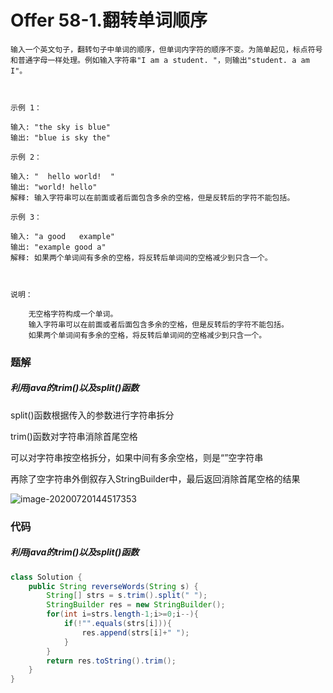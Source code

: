 # Offer 58-1.翻转单词顺序

```
输入一个英文句子，翻转句子中单词的顺序，但单词内字符的顺序不变。为简单起见，标点符号和普通字母一样处理。例如输入字符串"I am a student. "，则输出"student. a am I"。

 

示例 1：

输入: "the sky is blue"
输出: "blue is sky the"

示例 2：

输入: "  hello world!  "
输出: "world! hello"
解释: 输入字符串可以在前面或者后面包含多余的空格，但是反转后的字符不能包括。

示例 3：

输入: "a good   example"
输出: "example good a"
解释: 如果两个单词间有多余的空格，将反转后单词间的空格减少到只含一个。

 

说明：

    无空格字符构成一个单词。
    输入字符串可以在前面或者后面包含多余的空格，但是反转后的字符不能包括。
    如果两个单词间有多余的空格，将反转后单词间的空格减少到只含一个。
```

### 题解

##### 利用java的trim()以及split()函数

split()函数根据传入的参数进行字符串拆分

trim()函数对字符串消除首尾空格

可以对字符串按空格拆分，如果中间有多余空格，则是“”空字符串

再除了空字符串外倒叙存入StringBuilder中，最后返回消除首尾空格的结果

![image-20200720144517353](C:\Users\25454\AppData\Roaming\Typora\typora-user-images\image-20200720144517353.png)

### 代码

##### 利用java的trim()以及split()函数

```java
class Solution {
    public String reverseWords(String s) {
        String[] strs = s.trim().split(" ");
        StringBuilder res = new StringBuilder();
        for(int i=strs.length-1;i>=0;i--){
            if(!"".equals(strs[i])){
                res.append(strs[i]+" ");
            }
        }
        return res.toString().trim();
    }
}
```

